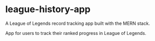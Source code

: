# league-history-app

A League of Legends record tracking app built with the MERN stack.

App for users to track their ranked progress in League of Legends.
